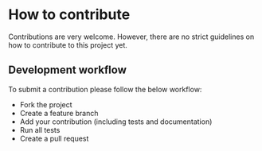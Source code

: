 # How to contribute
Contributions are very welcome. However, there are no strict guidelines on how to
contribute to this project yet.

## Development workflow
To submit a contribution please follow the below workflow:
- Fork the project
- Create a feature branch
- Add your contribution (including tests and documentation)
- Run all tests
- Create a pull request